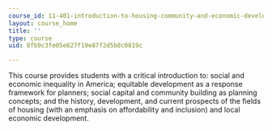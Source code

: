 ```yaml
---
course_id: 11-401-introduction-to-housing-community-and-economic-development-fall-2015
layout: course_home
title: ''
type: course
uid: 8fb9c3fe05e627f19e87f2d5b8c0819c

---
```

This course provides students with a critical introduction to: social and economic inequality in America; equitable development as a response framework for planners; social capital and community building as planning concepts; and the history, development, and current prospects of the fields of housing (with an emphasis on affordability and inclusion) and local economic development.
